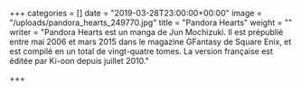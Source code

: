 +++
categories = []
date = "2019-03-28T23:00:00+00:00"
image = "/uploads/pandora_hearts_249770.jpg"
title = "Pandora Hearts"
weight = ""
writer = "Pandora Hearts est un manga de Jun Mochizuki. Il est prépublié entre mai 2006 et mars 2015 dans le magazine GFantasy de Square Enix, et est compilé en un total de vingt-quatre tomes. La version française est éditée par Ki-oon depuis juillet 2010."

+++
